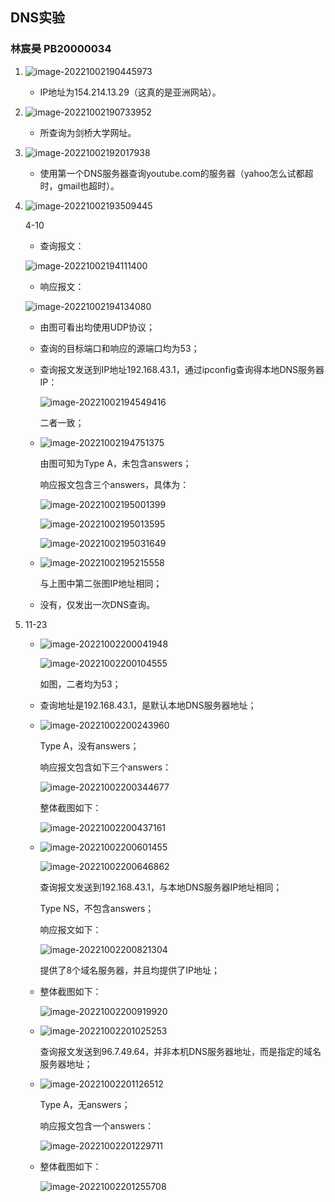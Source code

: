 ## DNS实验

### 林宸昊 PB20000034

1. ![image-20221002190445973](C:\Users\lenovo\AppData\Roaming\Typora\typora-user-images\image-20221002190445973.png)

   - IP地址为154.214.13.29（这真的是亚洲网站）。

2. ![image-20221002190733952](C:\Users\lenovo\AppData\Roaming\Typora\typora-user-images\image-20221002190733952.png)

   - 所查询为剑桥大学网址。

3. ![image-20221002192017938](C:\Users\lenovo\AppData\Roaming\Typora\typora-user-images\image-20221002192017938.png)

   - 使用第一个DNS服务器查询youtube.com的服务器（yahoo怎么试都超时，gmail也超时）。

4. ![image-20221002193509445](C:\Users\lenovo\AppData\Roaming\Typora\typora-user-images\image-20221002193509445.png)

   4-10

   - 查询报文：

   ![image-20221002194111400](C:\Users\lenovo\AppData\Roaming\Typora\typora-user-images\image-20221002194111400.png)

   - 响应报文：

   ![image-20221002194134080](C:\Users\lenovo\AppData\Roaming\Typora\typora-user-images\image-20221002194134080.png)

   - 由图可看出均使用UDP协议；

   - 查询的目标端口和响应的源端口均为53；

   - 查询报文发送到IP地址192.168.43.1，通过ipconfig查询得本地DNS服务器IP：

     ![image-20221002194549416](C:\Users\lenovo\AppData\Roaming\Typora\typora-user-images\image-20221002194549416.png)

     二者一致；

   - ![image-20221002194751375](C:\Users\lenovo\AppData\Roaming\Typora\typora-user-images\image-20221002194751375.png)

     由图可知为Type A，未包含answers；

     响应报文包含三个answers，具体为：

     ![image-20221002195001399](C:\Users\lenovo\AppData\Roaming\Typora\typora-user-images\image-20221002195001399.png)

     ![image-20221002195013595](C:\Users\lenovo\AppData\Roaming\Typora\typora-user-images\image-20221002195013595.png)

     ![image-20221002195031649](C:\Users\lenovo\AppData\Roaming\Typora\typora-user-images\image-20221002195031649.png)

   - ![image-20221002195215558](C:\Users\lenovo\AppData\Roaming\Typora\typora-user-images\image-20221002195215558.png)

     与上图中第二张图IP地址相同；

   - 没有，仅发出一次DNS查询。

5. 11-23

   - ![image-20221002200041948](C:\Users\lenovo\AppData\Roaming\Typora\typora-user-images\image-20221002200041948.png)

     ![image-20221002200104555](C:\Users\lenovo\AppData\Roaming\Typora\typora-user-images\image-20221002200104555.png)

     如图，二者均为53；

   - 查询地址是192.168.43.1，是默认本地DNS服务器地址；

   - ![image-20221002200243960](C:\Users\lenovo\AppData\Roaming\Typora\typora-user-images\image-20221002200243960.png)

     Type A，没有answers；

     响应报文包含如下三个answers：

     ![image-20221002200344677](C:\Users\lenovo\AppData\Roaming\Typora\typora-user-images\image-20221002200344677.png)

     整体截图如下：

     ![image-20221002200437161](C:\Users\lenovo\AppData\Roaming\Typora\typora-user-images\image-20221002200437161.png)

   - ![image-20221002200601455](C:\Users\lenovo\AppData\Roaming\Typora\typora-user-images\image-20221002200601455.png)

     ![image-20221002200646862](C:\Users\lenovo\AppData\Roaming\Typora\typora-user-images\image-20221002200646862.png)

     查询报文发送到192.168.43.1，与本地DNS服务器IP地址相同；

     Type NS，不包含answers；

     响应报文如下：

     ![image-20221002200821304](C:\Users\lenovo\AppData\Roaming\Typora\typora-user-images\image-20221002200821304.png)

     提供了8个域名服务器，并且均提供了IP地址；

   - 整体截图如下：

     ![image-20221002200919920](C:\Users\lenovo\AppData\Roaming\Typora\typora-user-images\image-20221002200919920.png)

   - ![image-20221002201025253](C:\Users\lenovo\AppData\Roaming\Typora\typora-user-images\image-20221002201025253.png)

     查询报文发送到96.7.49.64，并非本机DNS服务器地址，而是指定的域名服务器地址；

   - ![image-20221002201126512](C:\Users\lenovo\AppData\Roaming\Typora\typora-user-images\image-20221002201126512.png)

     Type A，无answers；

     响应报文包含一个answers：

     ![image-20221002201229711](C:\Users\lenovo\AppData\Roaming\Typora\typora-user-images\image-20221002201229711.png)

   - 整体截图如下：

     ![image-20221002201255708](C:\Users\lenovo\AppData\Roaming\Typora\typora-user-images\image-20221002201255708.png)